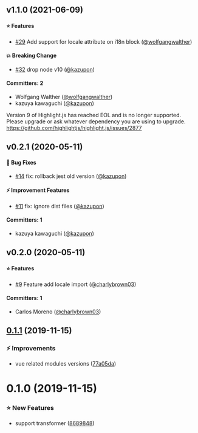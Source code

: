 
## v1.1.0 (2021-06-09)

#### :star: Features
* [#29](https://github.com/intlify/vue-i18n-jest/pull/29) Add support for locale attribute on i18n block ([@wolfgangwalther](https://github.com/wolfgangwalther))

#### :boom: Breaking Change
* [#32](https://github.com/intlify/vue-i18n-jest/pull/32) drop node v10 ([@kazupon](https://github.com/kazupon))

#### Committers: 2
- Wolfgang Walther ([@wolfgangwalther](https://github.com/wolfgangwalther))
- kazuya kawaguchi ([@kazupon](https://github.com/kazupon))

Version 9 of Highlight.js has reached EOL and is no longer supported.
Please upgrade or ask whatever dependency you are using to upgrade.
https://github.com/highlightjs/highlight.js/issues/2877



## v0.2.1 (2020-05-11)

#### :bug: Bug Fixes
* [#14](https://github.com/kazupon/vue-i18n-jest/pull/14) fix: rollback jest old version ([@kazupon](https://github.com/kazupon))

#### :zap: Improvement Features
* [#11](https://github.com/kazupon/vue-i18n-jest/pull/11) fix: ignore dist files ([@kazupon](https://github.com/kazupon))

#### Committers: 1
- kazuya kawaguchi ([@kazupon](https://github.com/kazupon))


## v0.2.0 (2020-05-11)

#### :star: Features
* [#9](https://github.com/kazupon/vue-i18n-jest/pull/9) Feature add locale import ([@charlybrown03](https://github.com/charlybrown03))

#### Committers: 1
- Carlos Moreno ([@charlybrown03](https://github.com/charlybrown03))

<a name="0.1.1"></a>
## [0.1.1](https://github.com/kazupon/vue-i18n-jest/compare/v0.1.0...v0.1.1) (2019-11-15)


### :zap: Improvements

* vue related modules versions ([77a05da](https://github.com/kazupon/vue-i18n-jest/commit/77a05da))



<a name="0.1.0"></a>
# 0.1.0 (2019-11-15)


### :star: New Features

* support transformer ([8689848](https://github.com/kazupon/vue-i18n-jest/commit/8689848))



